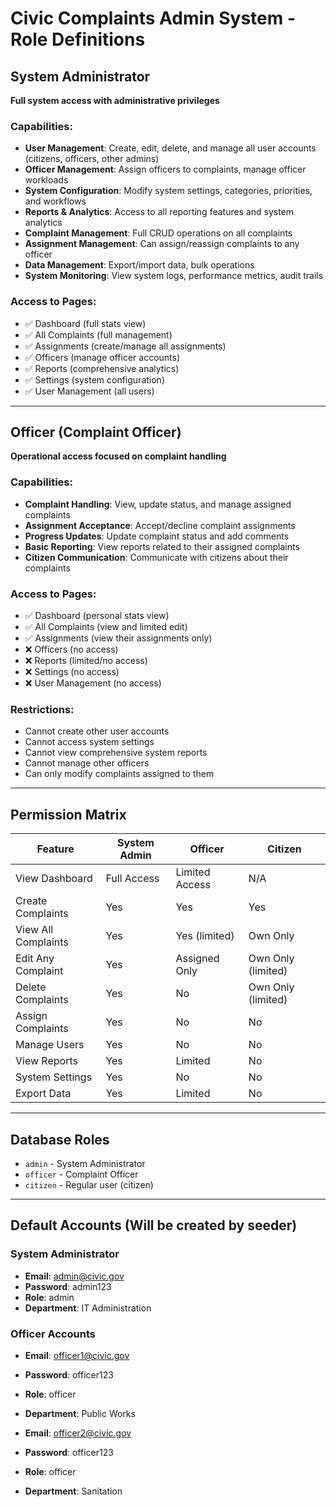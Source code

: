 # Civic Complaints Admin System - Role Definitions

## System Administrator
**Full system access with administrative privileges**

### Capabilities:
- **User Management**: Create, edit, delete, and manage all user accounts (citizens, officers, other admins)
- **Officer Management**: Assign officers to complaints, manage officer workloads
- **System Configuration**: Modify system settings, categories, priorities, and workflows
- **Reports & Analytics**: Access to all reporting features and system analytics
- **Complaint Management**: Full CRUD operations on all complaints
- **Assignment Management**: Can assign/reassign complaints to any officer
- **Data Management**: Export/import data, bulk operations
- **System Monitoring**: View system logs, performance metrics, audit trails

### Access to Pages:
- ✅ Dashboard (full stats view)
- ✅ All Complaints (full management)
- ✅ Assignments (create/manage all assignments)
- ✅ Officers (manage officer accounts)
- ✅ Reports (comprehensive analytics)
- ✅ Settings (system configuration)
- ✅ User Management (all users)

---

## Officer (Complaint Officer)
**Operational access focused on complaint handling**

### Capabilities:
- **Complaint Handling**: View, update status, and manage assigned complaints
- **Assignment Acceptance**: Accept/decline complaint assignments
- **Progress Updates**: Update complaint status and add comments
- **Basic Reporting**: View reports related to their assigned complaints
- **Citizen Communication**: Communicate with citizens about their complaints

### Access to Pages:
- ✅ Dashboard (personal stats view)
- ✅ All Complaints (view and limited edit)
- ✅ Assignments (view their assignments only)
- ❌ Officers (no access)
- ❌ Reports (limited/no access)
- ❌ Settings (no access)
- ❌ User Management (no access)

### Restrictions:
- Cannot create other user accounts
- Cannot access system settings
- Cannot view comprehensive system reports
- Cannot manage other officers
- Can only modify complaints assigned to them

---

## Permission Matrix

| Feature | System Admin | Officer | Citizen |
|---------|--------------|---------|---------|
| View Dashboard | Full Access | Limited Access | N/A |
| Create Complaints | Yes | Yes | Yes |
| View All Complaints | Yes | Yes (limited) | Own Only |
| Edit Any Complaint | Yes | Assigned Only | Own Only (limited) |
| Delete Complaints | Yes | No | Own Only (limited) |
| Assign Complaints | Yes | No | No |
| Manage Users | Yes | No | No |
| View Reports | Yes | Limited | No |
| System Settings | Yes | No | No |
| Export Data | Yes | Limited | No |

---

## Database Roles
- `admin` - System Administrator
- `officer` - Complaint Officer  
- `citizen` - Regular user (citizen)

---

## Default Accounts (Will be created by seeder)

### System Administrator
- **Email**: admin@civic.gov
- **Password**: admin123
- **Role**: admin
- **Department**: IT Administration

### Officer Accounts
- **Email**: officer1@civic.gov
- **Password**: officer123
- **Role**: officer
- **Department**: Public Works

- **Email**: officer2@civic.gov
- **Password**: officer123
- **Role**: officer
- **Department**: Sanitation